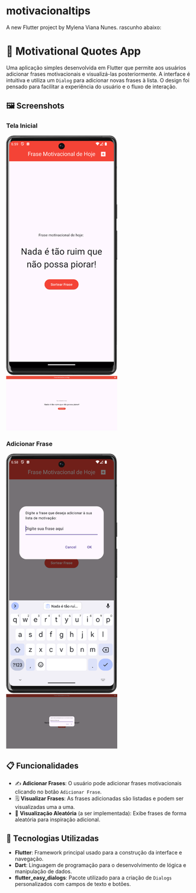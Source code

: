 # motivacionaltips

A new Flutter project by Mylena Viana Nunes.
rascunho abaixo:

# 📱 Motivational Quotes App

Uma aplicação simples desenvolvida em Flutter que permite aos usuários adicionar frases motivacionais e visualizá-las posteriormente. A interface é intuitiva e utiliza um `Dialog` para adicionar novas frases à lista. O design foi pensado para facilitar a experiência do usuário e o fluxo de interação.

## 🖼️ Screenshots

### Tela Inicial
<img src="https://github.com/andreyquadros/simple_example_motivacional_tips/blob/master/Screenshot_20241007_145926.png" alt="Frase Motivacional" width="300"/>
<img src="https://github.com/andreyquadros/simple_example_motivacional_tips/blob/master/Captura%20de%20tela%202024-10-07%20150345.png" alt="Frase Motivacional Web" width="300"/>

### Adicionar Frase
<img src="https://github.com/andreyquadros/simple_example_motivacional_tips/blob/master/Screenshot_20241007_145824.png" alt="Adicionar Frase" width="300"/>
<img src="https://github.com/andreyquadros/simple_example_motivacional_tips/blob/master/Captura%20de%20tela%202024-10-07%20150408.png" alt="Adicionar Frase Web" width="300"/>


## 📋 Funcionalidades

- ✍️ **Adicionar Frases**: O usuário pode adicionar frases motivacionais clicando no botão `Adicionar Frase`.
- 🗒️ **Visualizar Frases**: As frases adicionadas são listadas e podem ser visualizadas uma a uma.
- 🔀 **Visualização Aleatória** (a ser implementada): Exibe frases de forma aleatória para inspiração adicional.

## 🚀 Tecnologias Utilizadas

- **Flutter**: Framework principal usado para a construção da interface e navegação.
- **Dart**: Linguagem de programação para o desenvolvimento de lógica e manipulação de dados.
- **flutter_easy_dialogs**: Pacote utilizado para a criação de `Dialogs` personalizados com campos de texto e botões.
